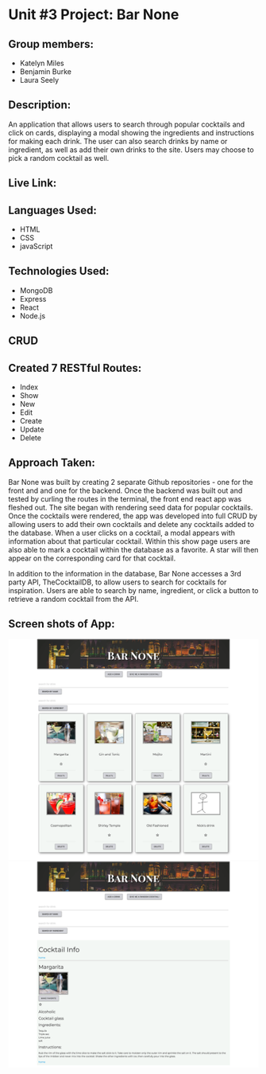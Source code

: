 # Unit #3 Project: Bar None

## Group members:
* Katelyn Miles
* Benjamin Burke
* Laura Seely

## Description:
An application that allows users to search through popular cocktails and click on cards, displaying a modal showing the ingredients and instructions for making each drink.  The user can also search drinks by name or ingredient, as well as add their own drinks to the site. Users may choose to pick a random cocktail as well.

## Live Link: 

## Languages Used:
* HTML
* CSS
* javaScript

## Technologies Used:
* MongoDB
* Express
* React
* Node.js

## CRUD

## Created 7 RESTful Routes:
* Index
* Show
* New
* Edit
* Create
* Update
* Delete

## Approach Taken:

Bar None was built by creating 2 separate Github repositories - one for the front and and one for the backend. Once the backend was built out and tested by curling the routes in the terminal, the front end react app was fleshed out. The site began with rendering seed data for popular cocktails. Once the cocktails were rendered, the app was developed into full CRUD by allowing users to add their own cocktails and delete any cocktails added to the database. When a user clicks on a cocktail, a modal appears with information about that particular cocktail. Within this show page users are also able to mark a cocktail within the database as a favorite. A star will then appear on the corresponding card for that cocktail. 

In addition to the information in the database, Bar None accesses a 3rd party API, TheCocktailDB, to allow users to search for cocktails for inspiration. Users are able to search by name, ingredient, or click a button to retrieve a random cocktail from the API.

## Screen shots of App:
![Site Screenshot 1](https://github.com/mileskc/cocktails-front-end/blob/master/images/Bar%20None%20Screenshot.png)
![Site Screenshot 2](https://github.com/mileskc/cocktails-front-end/blob/master/images/Bar%20None%20Screenshot%202.png)


